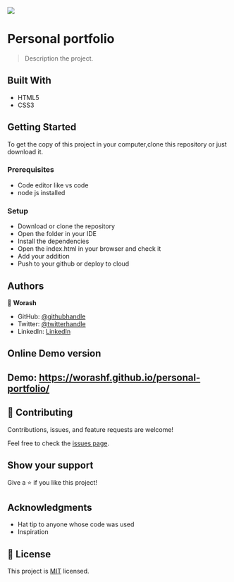 
![](https://img.shields.io/badge/Microverse-blueviolet)

# Personal portfolio

> Description the project.
## Built With

- HTML5 
- CSS3


## Getting Started

 To get the copy of this project in your computer,clone this repository or just download it.

### Prerequisites
* Code editor like vs code
* node js installed

### Setup
* Download or clone the repository 
* Open the folder in  your IDE
* Install the dependencies
* Open the index.html in your browser and check it
* Add your addition
* Push to your github or deploy to cloud






## Authors

👤 **Worash**

- GitHub: [@githubhandle](https://github.com/worashf)
- Twitter: [@twitterhandle](https://twitter.com/WorashAboche)
- LinkedIn: [LinkedIn](https://www.linkedin.com/in/worash-abocherugn-a02219154/)

## Online Demo version
 ## Demo: https://worashf.github.io/personal-portfolio/ 

## 🤝 Contributing

Contributions, issues, and feature requests are welcome!

Feel free to check the [issues page](../../issues/).

## Show your support

Give a ⭐️ if you like this project!

## Acknowledgments

- Hat tip to anyone whose code was used
- Inspiration


## 📝 License

This project is [MIT](./MIT.md) licensed.